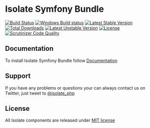 # Isolate Symfony Bundle

[![Build Status](https://travis-ci.org/isolate-org/symfony-bundle.svg?branch=master)](https://travis-ci.org/isolate-org/symfony-bundle)
[![Windows Build status](https://ci.appveyor.com/api/projects/status/wv0dx9ob32pabbg4/branch/master?svg=true)](https://ci.appveyor.com/project/norzechowicz/symfony-bundle/branch/master)
[![Latest Stable Version](https://poser.pugx.org/isolate/symfony-bundle/v/stable.svg)](https://packagist.org/packages/isolate/symfony-bundle)
[![Total Downloads](https://poser.pugx.org/isolate/symfony-bundle/downloads.svg)](https://packagist.org/packages/isolate/symfony-bundle)
[![Latest Unstable Version](https://poser.pugx.org/isolate/symfony-bundle/v/unstable.svg)](https://packagist.org/packages/isolate/symfony-bundle)
[![License](https://poser.pugx.org/isolate/symfony-bundle/license.svg)](https://packagist.org/packages/isolate/symfony-bundle)
[![Scrutinizer Code Quality](https://scrutinizer-ci.com/g/isolate-org/symfony-bundle/badges/quality-score.png?b=master)](https://scrutinizer-ci.com/g/isolate-org/symfony-bundle/?branch=master)

## Documentation

To install Isolate Symfony Bundle follow [Documentation]

## Support

If you have any problems or questions your can always contact us on Twitter, just tweet to [@isolate_php]

## License

All Isolate components are released under [MIT license]

[Documentation]: http://docs.isolate-project.org/en/latest/integration/symfony-bundle/index.html
[@isolate_php]: https://twitter.com/isolate_php
[MIT license]: LICENSE
